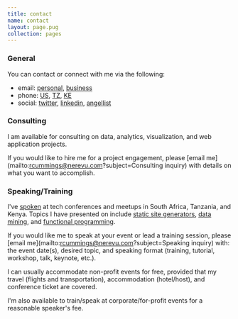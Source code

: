 ```yaml
---
title: contact
name: contact
layout: page.pug
collection: pages
---
```


### General

You can contact or connect with me via the following:

* email: [personal](mailto:reubano@gmail.com), [business](mailto:rcummings@nerevu.com)
* phone: [US](tel:+12347382266), [TZ](tel:+255756477318), [KE](tel:+254703576035)
* social: [twitter](//twitter.com/reubano), [linkedin](//www.linkedin.com/in/reubano), [angellist](//angel.co/reubano)

### Consulting

I am available for consulting on data, analytics, visualization, and web application projects.

If you would like to hire me for a project engagement, please [email me](mailto:rcummings@nerevu.com?subject=Consulting inquiry) with details on what you want to accomplish.

### Speaking/Training

I've [spoken](//lanyrd.com/profile/reubano/) at tech conferences and meetups in South Africa, Tanzania, and Kenya. Topics I have presented on include [static site generators](//speakerdeck.com/reubano/static-sites-and-generators-ftw), [data mining](//www.youtube.com/watch?v=05C_E1wyT1I), and [functional programming](//speakerdeck.com/reubano/intro-to-functional-programming).

If you would like me to speak at your event or lead a training session, please [email me](mailto:rcummings@nerevu.com?subject=Speaking inquiry) with: the event date(s), desired topic, and speaking format (training, tutorial, workshop, talk, keynote, etc.).

I can usually accommodate non-profit events for free, provided that my travel (flights and transportation), accommodation (hotel/host), and conference ticket are covered.

I'm also available to train/speak at corporate/for-profit events for a reasonable speaker's fee.
